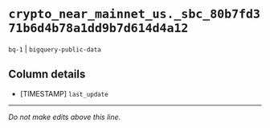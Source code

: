 # `crypto_near_mainnet_us._sbc_80b7fd371b6d4b78a1dd9b7d614d4a12`
`bq-1` | `bigquery-public-data`

## Column details
* [TIMESTAMP] `last_update`

-------------------------------------------------------------------------------
*Do not make edits above this line.*
